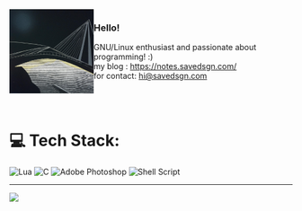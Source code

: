 <img align="left" src="https://github.com/saveside/saveside/blob/main/isave-small.png?raw=true">

### Hello!

GNU/Linux enthusiast and passionate about programming! :)
<br>
my blog : https://notes.savedsgn.com/
<br>
for contact: hi@savedsgn.com

<br>

<br>

# 💻 Tech Stack:
![Lua](https://img.shields.io/badge/lua-%232C2D72.svg?style=for-the-badge&logo=lua&logoColor=white) ![C](https://img.shields.io/badge/c-%2300599C.svg?style=for-the-badge&logo=c&logoColor=white) ![Adobe Photoshop](https://img.shields.io/badge/adobe%20photoshop-%2331A8FF.svg?style=for-the-badge&logo=adobe%20photoshop&logoColor=white) ![Shell Script](https://img.shields.io/badge/shell_script-%23121011.svg?style=for-the-badge&logo=gnu-bash&logoColor=white)


---
[![](https://visitcount.itsvg.in/api?id=saveside&icon=0&color=0)](https://visitcount.itsvg.in)

<!-- Proudly created with GPRM ( https://gprm.itsvg.in ) -->
